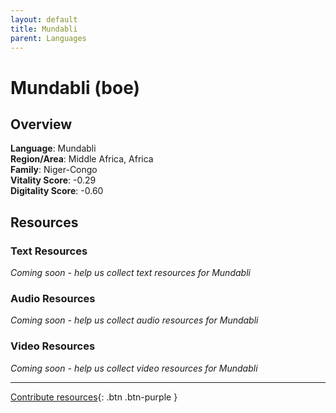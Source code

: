 ```yaml
---
layout: default
title: Mundabli
parent: Languages
---
```


# Mundabli (boe)

## Overview

**Language**: Mundabli  
**Region/Area**: Middle Africa, Africa  
**Family**: Niger-Congo  
**Vitality Score**: -0.29  
**Digitality Score**: -0.60  

## Resources

### Text Resources
*Coming soon - help us collect text resources for Mundabli*

### Audio Resources
*Coming soon - help us collect audio resources for Mundabli*

### Video Resources
*Coming soon - help us collect video resources for Mundabli*

---

[Contribute resources](https://fairtrain.github.io/){: .btn .btn-purple }
